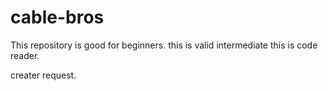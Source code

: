 # cable-bros
This repository is good for beginners.
this is valid intermediate 
this is code reader.

creater request.



